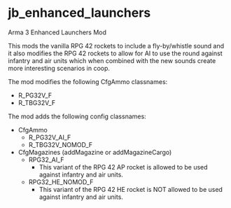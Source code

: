 # jb_enhanced_launchers
Arma 3 Enhanced Launchers Mod

This mods the vanilla RPG 42 rockets to include a fly-by/whistle sound and it also modifies the RPG 42 rockets to allow for AI to use the round against infantry and air units which when combined with the new sounds create more interesting scenarios in coop.

The mod modifies the following CfgAmmo classnames:
* R_PG32V_F
* R_TBG32V_F

The mod adds the following config classnames:
* CfgAmmo
  * R_PG32V_AI_F
  * R_TBG32V_NOMOD_F
* CfgMagazines (addMagazine or addMagazineCargo)
  * RPG32_AI_F
    * This variant of the RPG 42 AP rocket is allowed to be used against infantry and air units.
  * RPG32_HE_NOMOD_F
    * This variant of the RPG 42 HE rocket is NOT allowed to be used against infantry and air units.
